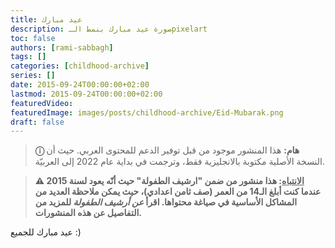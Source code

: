 ```yaml
---
title: عيد مبارك
description: صورة عيد مبارك بنمط الـpixelart
toc: false
authors: [rami-sabbagh]
tags: []
categories: [childhood-archive]
series: []
date: 2015-09-24T00:00:00+02:00
lastmod: 2015-09-24T00:00:00+02:00
featuredVideo:
featuredImage: images/posts/childhood-archive/Eid-Mubarak.png
draft: false
---
```


> **ⓘ هام:** هذا المنشور موجود من قبل توفير الدعم للمحتوى العربي. حيث أن النسخة الأصلية مكتوبة بالانجليزية فقط، وترجمت في بداية عام 2022 إلى العربيّة.

> **⚠ <u>الانتباه</u>: هذا منشور من ضمن "ارشيف الطفولة" حيث أنّه يعود لسنة 2015 عندما كنت أبلغ الـ14 من العمر (صف ثامن اعدادي)، حيث يمكن ملاحظة العديد من المشاكل الأساسية في صياغة محتواها. اقرأ _عن أرشيف الطفولة_ للمزيد من التفاصيل عن هذه المنشورات.**

عيد مبارك للجميع :)
